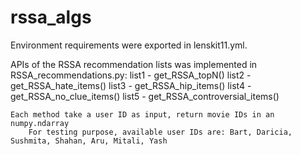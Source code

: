 # rssa_algs
Environment requirements were exported in lenskit11.yml.

APIs of the RSSA recommendation lists was implemented in RSSA_recommendations.py:
	list1 - get_RSSA_topN()
	list2 - get_RSSA_hate_items()
	list3 - get_RSSA_hip_items()
	list4 - get_RSSA_no_clue_items()
	list5 - get_RSSA_controversial_items()
	
	Each method take a user ID as input, return movie IDs in an numpy.ndarray
		For testing purpose, available user IDs are: Bart, Daricia, Sushmita, Shahan, Aru, Mitali, Yash 